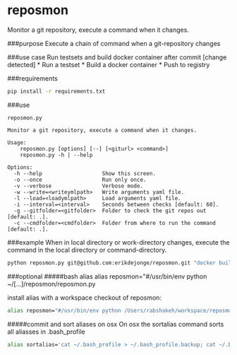 
# reposmon
Monitor a git repository, execute a command when it changes.

###purpose
Execute a chain of command when a git-repository changes

###use case
Run testsets and build docker container after commit
[change detected]
    * Run a testset
    * Build a docker container
    * Push to registry


###requirements
```bash
pip install -r requirements.txt
```

###use
```
reposmon.py

Monitor a git repository, execute a command when it changes.

Usage:
    reposmon.py [options] [--] [<giturl> <command>]
    reposmon.py -h | --help

Options:
  -h --help                   Show this screen.
  -o --once                   Run only once.
  -v --verbose                Verbose mode.
  -w --write=<writeymlpath>   Write arguments yaml file.
  -l --load=<loadymlpath>     Load arguments yaml file.
  -i --interval=<interval>    Seconds between checks [default: 60].
  -g --gitfolder=<gitfolder>  Folder to check the git repos out [default: .].
  -c --cmdfolder=<cmdfolder>  Folder from where to run the command [default: .].
```

###example
When <giturl> in local directory or work-directory changes, execute the command in the local directory or command-directory.

```bash
python reposmon.py git@github.com:erikdejonge/reposmon.git "docker build ."
```

###optional
#####bash alias
alias reposmon="#/usr/bin/env python ~/[...]/reposmon/reposmon.py

install alias with a workspace checkout of reposmon:

```bash
alias reposmon="#/usr/bin/env python /Users/rabshakeh/workspace/reposmon/reposmon.py"
```

#####commit and sort aliases on osx
On osx the sortalias command sorts all aliasses in .bash_profile

```bash
alias sortalias='cat ~/.bash_profile > ~/.bash_profile.backup; cat ~/.bash_profile | grep -v alias | grep -v '\''^$'\'' > ~/.bash_profile_without_alias; alias | grep -v '\''^$'\'' > ~/.bash_profile_only_alias; cat ~/.bash_profile_without_alias > ~/.bash_profile; echo -e '\''\n'\'' >>  ~/.bash_profile; cat ~/.bash_profile_only_alias >>  ~/.bash_profile; rm ~/.bash_profile_without_alias; rm ~/.bash_profile_only_alias'
```
